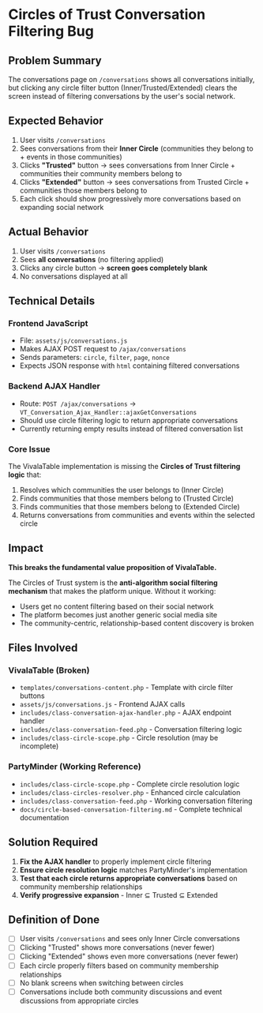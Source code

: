 # Circles of Trust Conversation Filtering Bug

## Problem Summary

The conversations page on `/conversations` shows all conversations initially, but clicking any circle filter button (Inner/Trusted/Extended) clears the screen instead of filtering conversations by the user's social network.

## Expected Behavior

1. User visits `/conversations`
2. Sees conversations from their **Inner Circle** (communities they belong to + events in those communities)
3. Clicks **"Trusted"** button → sees conversations from Inner Circle + communities their community members belong to
4. Clicks **"Extended"** button → sees conversations from Trusted Circle + communities those members belong to
5. Each click should show progressively more conversations based on expanding social network

## Actual Behavior

1. User visits `/conversations`
2. Sees **all conversations** (no filtering applied)
3. Clicks any circle button → **screen goes completely blank**
4. No conversations displayed at all

## Technical Details

### Frontend JavaScript
- File: `assets/js/conversations.js`
- Makes AJAX POST request to `/ajax/conversations`
- Sends parameters: `circle`, `filter`, `page`, `nonce`
- Expects JSON response with `html` containing filtered conversations

### Backend AJAX Handler
- Route: `POST /ajax/conversations` → `VT_Conversation_Ajax_Handler::ajaxGetConversations`
- Should use circle filtering logic to return appropriate conversations
- Currently returning empty results instead of filtered conversation list

### Core Issue
The VivalaTable implementation is missing the **Circles of Trust filtering logic** that:
1. Resolves which communities the user belongs to (Inner Circle)
2. Finds communities that those members belong to (Trusted Circle)
3. Finds communities that those members belong to (Extended Circle)
4. Returns conversations from communities and events within the selected circle

## Impact

**This breaks the fundamental value proposition of VivalaTable.**

The Circles of Trust system is the **anti-algorithm social filtering mechanism** that makes the platform unique. Without it working:
- Users get no content filtering based on their social network
- The platform becomes just another generic social media site
- The community-centric, relationship-based content discovery is broken

## Files Involved

### VivalaTable (Broken)
- `templates/conversations-content.php` - Template with circle filter buttons
- `assets/js/conversations.js` - Frontend AJAX calls
- `includes/class-conversation-ajax-handler.php` - AJAX endpoint handler
- `includes/class-conversation-feed.php` - Conversation filtering logic
- `includes/class-circle-scope.php` - Circle resolution (may be incomplete)

### PartyMinder (Working Reference)
- `includes/class-circle-scope.php` - Complete circle resolution logic
- `includes/class-circles-resolver.php` - Enhanced circle calculation
- `includes/class-conversation-feed.php` - Working conversation filtering
- `docs/circle-based-conversation-filtering.md` - Complete technical documentation

## Solution Required

1. **Fix the AJAX handler** to properly implement circle filtering
2. **Ensure circle resolution logic** matches PartyMinder's implementation
3. **Test that each circle returns appropriate conversations** based on community membership relationships
4. **Verify progressive expansion** - Inner ⊆ Trusted ⊆ Extended

## Definition of Done

- [ ] User visits `/conversations` and sees only Inner Circle conversations
- [ ] Clicking "Trusted" shows more conversations (never fewer)
- [ ] Clicking "Extended" shows even more conversations (never fewer)
- [ ] Each circle properly filters based on community membership relationships
- [ ] No blank screens when switching between circles
- [ ] Conversations include both community discussions and event discussions from appropriate circles